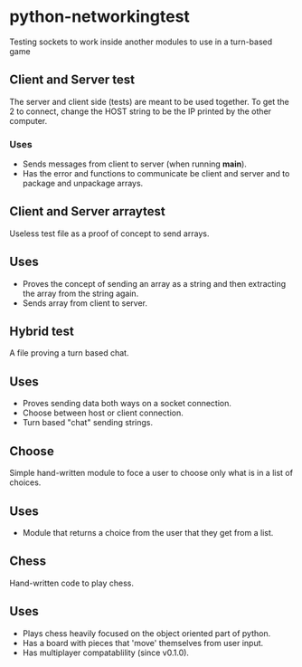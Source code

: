 # python-networkingtest
Testing sockets to work inside another modules to use in a turn-based game

## Client and Server test
The server and client side (tests) are meant to be used together. To get the 2 to connect, change the HOST string to be the IP printed by the other computer.
### Uses
* Sends messages from client to server (when running __main__).
* Has the error and functions to communicate be client and server and to package and unpackage arrays.

## Client and Server arraytest
Useless test file as a proof of concept to send arrays.
## Uses
* Proves the concept of sending an array as a string and then extracting the array from the string again.
* Sends array from client to server.

## Hybrid test
A file proving a turn based chat.
## Uses
* Proves sending data both ways on a socket connection.
* Choose between host or client connection.
* Turn based "chat" sending strings.

## Choose
Simple hand-written module to foce a user to choose only what is in a list of choices.
## Uses
* Module that returns a choice from the user that they get from a  list.

## Chess
Hand-written code to play chess.
## Uses
* Plays chess heavily focused on the object oriented part of python.
* Has a board with pieces that 'move' themselves from user input.
* Has multiplayer compatablility (since v0.1.0).
